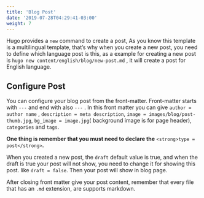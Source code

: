```yaml
---
title: 'Blog Post'
date: '2019-07-28T04:29:41-03:00'
weight: 7
---
```


Hugo provides a `new` command to create a post, As you know this template is a multilingual template, that’s why when you create a new post, you need to define which language post is this, as a example for creating a new post is `hugo new content/english/blog/new-post.md` , it will create a post for English language.

## Configure Post

You can configure your blog post from the front-matter. Front-matter starts with `---` and end with also `---` . In this front matter you can give `author = author name` , `description = meta description`, `image = images/blog/post-thumb.jpg`, `bg_image = image.jpg`( background image is for page header), `categories` and `tags`.

**One thing is remember that you must need to declare the** `<strong>type = post</strong>`**.**

When you created a new post, the `draft` default value is true, and when the draft is true your post will not show, you need to change it for showing this post. like `draft = false`. Then your post will show in blog page.

After closing front matter give your post content, remember that every file that has an `.md` extension, are supports markdown.
